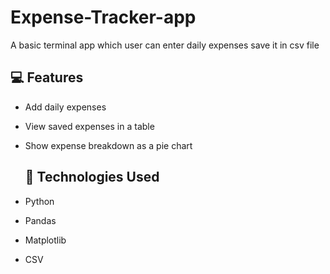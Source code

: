 # Expense-Tracker-app
A basic terminal app which user can enter daily expenses save it in csv file 
## 💻 Features
- Add daily expenses
- View saved expenses in a table
- Show expense breakdown as a pie chart

  ## 🚀 Technologies Used
- Python
- Pandas
- Matplotlib
- CSV
